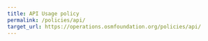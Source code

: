 ```yaml
---
title: API Usage policy
permalink: /policies/api/
target_url: https://operations.osmfoundation.org/policies/api/
---
```

